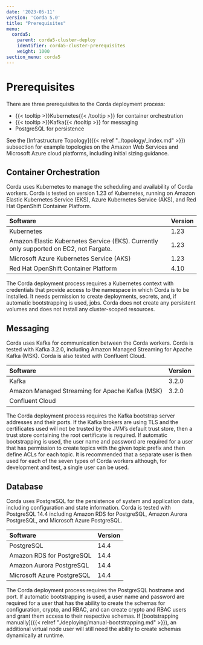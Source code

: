 ```yaml
---
date: '2023-05-11'
version: 'Corda 5.0'
title: "Prerequisites"
menu:
  corda5:
    parent: corda5-cluster-deploy
    identifier: corda5-cluster-prerequisites
    weight: 1000
section_menu: corda5
---
```

# Prerequisites
There are three prerequisites to the Corda deployment process:

* {{< tooltip >}}Kubernetes{{< /tooltip >}} for container orchestration
* {{< tooltip >}}Kafka{{< /tooltip >}} for messaging
* PostgreSQL for persistence

See the [Infrastructure Topology]({{< relref "../topology/_index.md" >}}) subsection for example topologies on the Amazon Web Services
and Microsoft Azure cloud platforms, including initial sizing guidance.

## Container Orchestration

Corda uses Kubernetes to manage the scheduling and availability of Corda workers.
Corda is tested on version 1.23 of Kubernetes, running on Amazon Elastic Kubernetes Service (EKS),
Azure Kubernetes Service (AKS), and Red Hat OpenShift Container Platform.

| Software                                                                               | Version |
| :------------------------------------------------------------------------------------- | :------ |
| Kubernetes                                                                             | 1.23    |
| Amazon Elastic Kubernetes Service (EKS). Currently only supported on EC2, not Fargate. | 1.23    |
| Microsoft Azure Kubernetes Service (AKS)                                               | 1.23    |
| Red Hat OpenShift Container Platform                                                   | 4.10    |

The Corda deployment process requires a Kubernetes context with credentials that provide access to the namespace
in which Corda is to be installed. It needs permission to create deployments, secrets, and,
if automatic bootstrapping is used, jobs. Corda does not create any persistent volumes and does not install any cluster-scoped resources.

## Messaging

Corda uses Kafka for communication between the Corda workers. Corda is tested with Kafka 3.2.0,
including Amazon Managed Streaming for Apache Kafka (MSK). Corda is also tested with Confluent Cloud.

| Software                                        | Version |
| :---------------------------------------------- | :------ |
| Kafka                                           | 3.2.0   |
| Amazon Managed Streaming for Apache Kafka (MSK) | 3.2.0   |
| Confluent Cloud                                 |         |

The Corda deployment process requires the Kafka bootstrap server addresses and their ports.
If the Kafka brokers are using TLS and the certificates used will not be trusted by the JVM’s default trust store,
then a trust store containing the root certificate is required. If automatic bootstrapping is used, the user name
and password are required for a user that has permission to create topics with the given topic prefix and
then define ACLs for each topic. It is recommended that a separate user is then used for each of the seven types of
Corda workers although, for development and test, a single user can be used.

## Database

Corda uses PostgreSQL for the persistence of system and application data, including configuration and state information.
Corda is tested with PostgreSQL 14.4 including Amazon RDS for PostgreSQL, Amazon Aurora PostgreSQL, and Microsoft Azure PostgreSQL.

| Software                   | Version |
| :------------------------- | :------ |
| PostgreSQL                 | 14.4    |
| Amazon RDS for PostgreSQL  | 14.4    |
| Amazon Aurora PostgreSQL   | 14.4    |
| Microsoft Azure PostgreSQL | 14.4    |

The Corda deployment process requires the PostgreSQL hostname and port. If automatic bootstrapping is used,
a user name and password are required for a user that has the ability to create the schemas for configuration, crypto,
and RBAC, and can create crypto and RBAC users and grant them access to their respective schemas.
If [bootstrapping manually]({{< relref "./deploying/manual-bootstrapping.md" >}}), an additional virtual node user will still need the ability to create schemas dynamically at runtime.
